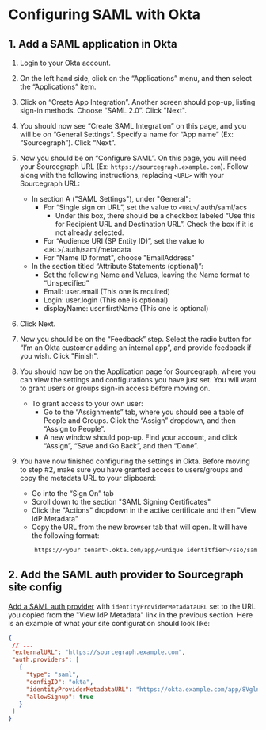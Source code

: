 # Configuring SAML with Okta

## 1. Add a SAML application in Okta

1. Login to your Okta account.
1. On the left hand side, click on the “Applications” menu, and then select the “Applications” item.
1. Click on “Create App Integration”. Another screen should pop-up, listing sign-in methods. Choose “SAML 2.0”. Click "Next".
1. You should now see “Create SAML Integration” on this page, and you will be on “General Settings”. Specify a name for “App name” (Ex: “Sourcegraph”). Click “Next”.
1. Now you should be on “Configure SAML”. On this page, you will need your Sourcegraph URL (Ex: `https://sourcegraph.example.com`). Follow along with the following instructions, replacing `<URL>` with your Sourcegraph URL:
    - In section A ("SAML Settings"), under "General":
      - For “Single sign on URL”, set the value to `<URL>`/.auth/saml/acs
        - Under this box, there should be a checkbox labeled “Use this for Recipient URL and Destination URL”. Check the box if it is not already selected.
      - For “Audience URI (SP Entity ID)”, set the value to `<URL>`/.auth/saml/metadata
      - For "Name ID format", choose "EmailAddress"
    - In the section titled “Attribute Statements (optional)”:
      - Set the following Name and Values, leaving the Name format to “Unspecified”
      - Email: user.email (This one is required)
      - Login: user.login (This one is optional)
      - displayName: user.firstName (This one is optional)
1. Click Next.
1. Now you should be on the “Feedback” step. Select the radio button for “I’m an Okta customer adding an internal app”, and provide feedback if you wish. Click "Finish".
1. You should now be on the Application page for Sourcegraph, where you can view the settings and configurations you have just set. You will want to grant users or groups sign-in access before moving on.
    - To grant access to your own user:
      - Go to the “Assignments” tab, where you should see a table of People and Groups. Click the “Assign” dropdown, and then “Assign to People”.
      - A new window should pop-up. Find your account, and click “Assign”, “Save and Go Back”, and then “Done”.
2. You have now finished configuring the settings in Okta. Before moving to step #2, make sure you have granted access to users/groups and copy the metadata URL to your clipboard:
   - Go into the “Sign On” tab
   - Scroll down to the section "SAML Signing Certificates"
   - Click the "Actions" dropdown in the active certificate and then "View IdP Metadata"
   - Copy the URL from the new browser tab that will open. It will have the following format:

   ```sh
       https://<your tenant>.okta.com/app/<unique identitfier>/sso/saml/metadata
   ```

## 2. Add the SAML auth provider to Sourcegraph site config

[Add a SAML auth provider](./index.md#add-a-saml-provider) with `identityProviderMetadataURL` set to the URL you copied from the "View IdP Metadata" link in the previous section. Here is an example of what your site configuration should look like:

```json
{
 // ...
 "externalURL": "https://sourcegraph.example.com",
 "auth.providers": [
   {
     "type": "saml",
     "configID": "okta",
     "identityProviderMetadataURL": "https://okta.example.com/app/8VglnckX0yyhdkp0bk00/sso/saml/metadata",
     "allowSignup": true 
   }
 ]
}
```
